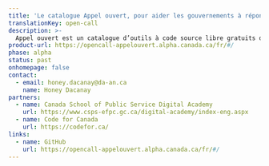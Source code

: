 ```yaml
---
title: 'Le catalogue Appel ouvert, pour aider les gouvernements à répondre à la crise de la COVID-19'
translationKey: open-call
description: >-
  Appel ouvert est un catalogue d’outils à code source libre gratuits dont peuvent se servir les administrations publiques pour aider les personnes pendant la pandémie de la COVID-19.
product-url: https://opencall-appelouvert.alpha.canada.ca/fr/#/
phase: alpha
status: past
onhomepage: false
contact:
  - email: honey.dacanay@da-an.ca
    name: Honey Dacanay
partners:
  - name: Canada School of Public Service Digital Academy
    url: https://www.csps-efpc.gc.ca/digital-academy/index-eng.aspx
  - name: Code for Canada
    url: https://codefor.ca/
links:
  - name: GitHub
    url: https://opencall-appelouvert.alpha.canada.ca/fr/#/
---
```

